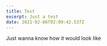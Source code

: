 ```yaml
---
title: Test
excerpt: Just a test
date: 2021-02-06T02:09:42.537Z
---
```

Just wanna know how it would look like